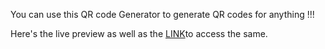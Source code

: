 You can use this QR code Generator to generate QR codes for anything !!!
<p>Here's the live preview as well as the <a href="https://karan8403.github.io/qr_code_generator/">LINK</a>to access the same.</p>
